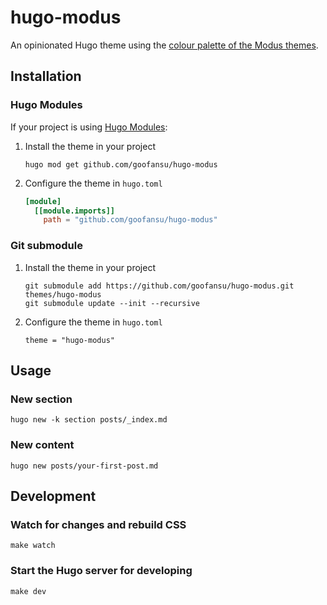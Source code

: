# hugo-modus

An opinionated Hugo theme using the [colour palette of the Modus themes](https://protesilaos.com/emacs/modus-themes-colors).

## Installation

### Hugo Modules
If your project is using [Hugo Modules](https://gohugo.io/hugo-modules/use-modules/#use-a-module-for-a-theme):

1. Install the theme in your project
    ```shell
    hugo mod get github.com/goofansu/hugo-modus
    ```

2. Configure the theme in `hugo.toml`
    ```toml
    [module]
      [[module.imports]]
        path = "github.com/goofansu/hugo-modus"
    ```

### Git submodule

1. Install the theme in your project
    ```shell
    git submodule add https://github.com/goofansu/hugo-modus.git themes/hugo-modus
    git submodule update --init --recursive
    ```

2. Configure the theme in `hugo.toml`
    ```
    theme = "hugo-modus"
    ```

## Usage

### New section
```shell
hugo new -k section posts/_index.md
```

### New content
```shell
hugo new posts/your-first-post.md
```

## Development

### Watch for changes and rebuild CSS
```shell
make watch
```

### Start the Hugo server for developing
```shell
make dev
```

